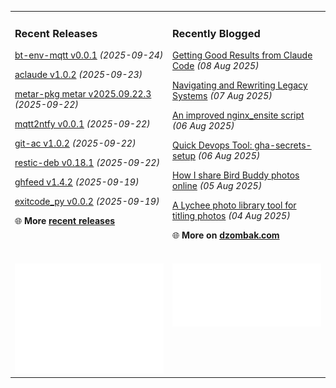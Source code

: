 <table><tr><td valign="top" width="50%" style="margin-bottom: 1em;">

### Recent Releases

<!-- recent_releases starts -->
[bt-env-mqtt v0.0.1](https://github.com/cdzombak/bt-env-mqtt/releases/tag/v0.0.1) *(2025-09-24)*

[aclaude v1.0.2](https://github.com/cdzombak/aclaude/releases/tag/v1.0.2) *(2025-09-23)*

[metar-pkg metar v2025.09.22.3](https://github.com/cdzombak/metar-pkg/releases/tag/v2025.09.22.3) *(2025-09-22)*

[mqtt2ntfy v0.0.1](https://github.com/cdzombak/mqtt2ntfy/releases/tag/v0.0.1) *(2025-09-22)*

[git-ac v1.0.2](https://github.com/cdzombak/git-ac/releases/tag/v1.0.2) *(2025-09-22)*

[restic-deb v0.18.1](https://github.com/cdzombak/restic-deb/releases/tag/v0.18.1) *(2025-09-22)*

[ghfeed v1.4.2](https://github.com/cdzombak/ghfeed/releases/tag/v1.4.2) *(2025-09-19)*

[exitcode_py v0.0.2](https://github.com/cdzombak/exitcode_py/releases/tag/v0.0.2) *(2025-09-19)*
<!-- recent_releases ends -->
🌐 **More [recent releases](https://github.com/cdzombak/cdzombak/blob/main/RELEASES.md)**
<br />
<br />
</td><td valign="top" width="50%" style="margin-bottom: 1em;">

### Recently Blogged

<!-- blog starts -->
[Getting Good Results from Claude Code](https://www.dzombak.com/blog/2025/08/getting-good-results-from-claude-code/) *(08 Aug 2025)*

[Navigating and Rewriting Legacy Systems](https://www.dzombak.com/blog/2025/08/navigating-and-rewriting-legacy-systems/) *(07 Aug 2025)*

[An improved nginx_ensite script](https://www.dzombak.com/blog/2025/08/an-improved-nginx_ensite-script/) *(06 Aug 2025)*

[Quick Devops Tool: gha-secrets-setup](https://www.dzombak.com/blog/2025/08/quick-devops-tool-gha-secrets-setup/) *(06 Aug 2025)*

[How I share Bird Buddy photos online](https://www.dzombak.com/blog/2025/08/how-i-share-bird-buddy-photos-online/) *(05 Aug 2025)*

[A Lychee photo library tool for titling photos](https://www.dzombak.com/blog/2025/08/a-lychee-photo-library-tool-for-titling-photos/) *(04 Aug 2025)*
<!-- blog ends -->
🌐 **More on [dzombak.com](https://www.dzombak.com/blog)**
<br />
<br />
</td></tr><tr><td valign="top" width="50%"><a href="https://github.com/cdzombak"> <picture><img src="/github-summary.svg" alt="@cdzombak summary"></picture></a></td><td valign="top" width="50%"><a href="https://github.com/sponsors/cdzombak"> <picture><img src="/github-sponsor.svg" alt="sponsor me"></picture></a><br /><br /></td></tr></table>

